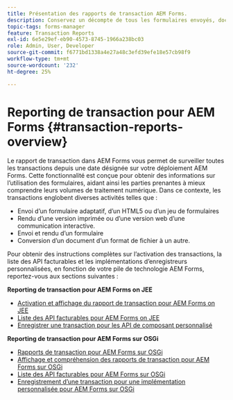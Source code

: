 ```yaml
---
title: Présentation des rapports de transaction AEM Forms.
description: Conservez un décompte de tous les formulaires envoyés, documents envoyés, communication interactive rendue, documents convertis dans un autre format, etc.
topic-tags: forms-manager
feature: Transaction Reports
exl-id: 6e5e29ef-eb90-4573-8745-1966a238bc03
role: Admin, User, Developer
source-git-commit: f6771bd1338a4e27a48c3efd39efe18e57cb98f9
workflow-type: tm+mt
source-wordcount: '232'
ht-degree: 25%

---
```


# Reporting de transaction pour AEM Forms {#transaction-reports-overview}

Le rapport de transaction dans AEM Forms vous permet de surveiller toutes les transactions depuis une date désignée sur votre déploiement AEM Forms. Cette fonctionnalité est conçue pour obtenir des informations sur l’utilisation des formulaires, aidant ainsi les parties prenantes à mieux comprendre leurs volumes de traitement numérique. Dans ce contexte, les transactions englobent diverses activités telles que :

* Envoi d’un formulaire adaptatif, d’un HTML5 ou d’un jeu de formulaires
* Rendu d’une version imprimée ou d’une version web d’une communication interactive.
* Envoi et rendu d’un formulaire
* Conversion d’un document d’un format de fichier à un autre.

Pour obtenir des instructions complètes sur l’activation des transactions, la liste des API facturables et les implémentations d’enregistreurs personnalisées, en fonction de votre pile de technologie AEM Forms, reportez-vous aux sections suivantes :

**Reporting de transaction pour AEM Forms on JEE**

* [Activation et affichage du rapport de transaction pour AEM Forms on JEE](/help/forms/using/transaction-report-overview-jee.md)
* [Liste des API facturables pour AEM Forms on JEE](/help/forms/using/transaction-reports-billable-apis-jee.md)
* [Enregistrer une transaction pour les API de composant personnalisé](/help/forms/using/record-transaction-custom-component-jee.md)

**Reporting de transaction pour AEM Forms sur OSGi**

* [Rapports de transaction pour AEM Forms sur OSGi](/help/forms/using/transaction-reports-overview.md)
* [Affichage et compréhension des rapports de transaction pour AEM Forms sur OSGi](/help/forms/using/viewing-and-understanding-transaction-reports.md)
* [Liste des API facturables pour AEM Forms sur OSGi](/help/forms/using/transaction-reports-billable-apis.md)
* [Enregistrement d’une transaction pour une implémentation personnalisée pour AEM Forms sur OSGi](/help/forms/using/record-transaction-custom-implementation.md)
